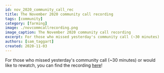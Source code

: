 ```yaml
---
id: nov_2020_community_call_rec
title: The November 2020 community call recording
tags: [community]
category: [farming]
image: ./novcommcallrecording.png
image_caption: The November 2020 community call recording
excerpt: For those who missed yesterday's community call (~30 minutes) or would like to rewatch, you can find the recording within!
authors: [sam_taggart]
created: 2020-11-03
---
```


For those who missed yesterday's community call (~30 minutes) or would like to rewatch, you can find the recording [here](https://www.youtube.com/watch?v=KpU7wb2jmyg)!
